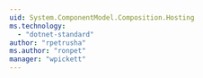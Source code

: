 ```yaml
---
uid: System.ComponentModel.Composition.Hosting
ms.technology: 
  - "dotnet-standard"
author: "rpetrusha"
ms.author: "ronpet"
manager: "wpickett"
---
```

